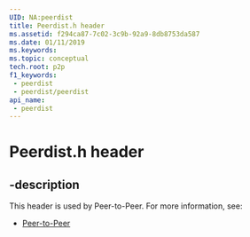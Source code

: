 ```yaml
---
UID: NA:peerdist
title: Peerdist.h header
ms.assetid: f294ca87-7c02-3c9b-92a9-8db8753da587
ms.date: 01/11/2019
ms.keywords: 
ms.topic: conceptual
tech.root: p2p
f1_keywords:
 - peerdist
 - peerdist/peerdist
api_name:
 - peerdist
---
```


# Peerdist.h header


## -description

This header is used by Peer-to-Peer. For more information, see:

- [Peer-to-Peer](../_p2p/index.md)

